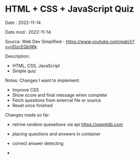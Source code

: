 # HTML + CSS + JavaScript Quiz

Date : 2022-11-14

Date mod : 2022-11-14

Source: Web Dev Simplified - https://www.youtube.com/watch?v=riDzcEQbX6k

Description:

- HTML, CSS, JavaScript
- Simple quiz

Notes:
Changes I want to implement:

- Improve CSS
- Show score and final message when complete
- Fetch questions from external file or source
- Reset once finished

Changes made so far:

- retrive random quesetions via api https://opentdb.com
- placing questions and answers in container
- correct answer detecting

-
